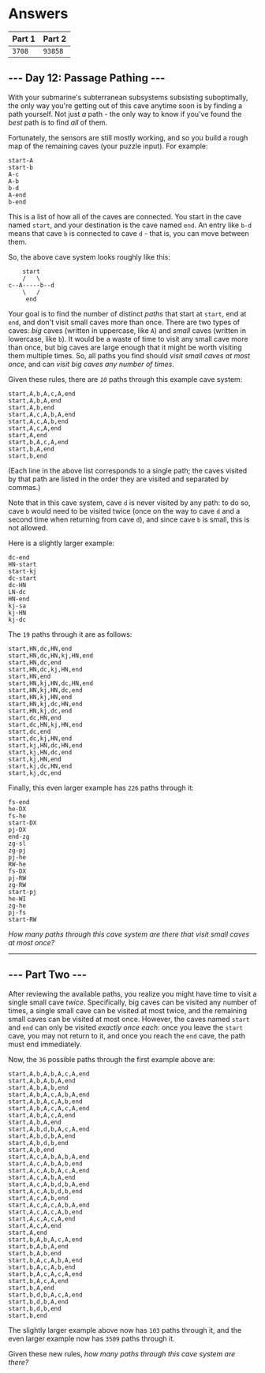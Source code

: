 # Answers

| Part 1 | Part 2  |
| ------ | ------- |
| `3708` | `93858` |

## --- Day 12: Passage Pathing ---

With your submarine's subterranean subsystems subsisting suboptimally, the only way you're getting out of this cave anytime soon is by finding a path yourself. Not just _a_ path - the only way to know if you've found the _best_ path is to find _all_ of them.

Fortunately, the sensors are still mostly working, and so you build a rough map of the remaining caves (your puzzle input). For example:

```
start-A
start-b
A-c
A-b
b-d
A-end
b-end
```

This is a list of how all of the caves are connected. You start in the cave named `start`, and your destination is the cave named `end`. An entry like `b-d` means that cave `b` is connected to cave `d` - that is, you can move between them.

So, the above cave system looks roughly like this:

```
    start
    /   \
c--A-----b--d
    \   /
     end
```

Your goal is to find the number of distinct _paths_ that start at `start`, end at `end`, and don't visit small caves more than once. There are two types of caves: _big_ caves (written in uppercase, like `A`) and _small_ caves (written in lowercase, like `b`). It would be a waste of time to visit any small cave more than once, but big caves are large enough that it might be worth visiting them multiple times. So, all paths you find should _visit small caves at most once_, and can _visit big caves any number of times_.

Given these rules, there are _`10`_ paths through this example cave system:

```
start,A,b,A,c,A,end
start,A,b,A,end
start,A,b,end
start,A,c,A,b,A,end
start,A,c,A,b,end
start,A,c,A,end
start,A,end
start,b,A,c,A,end
start,b,A,end
start,b,end
```

(Each line in the above list corresponds to a single path; the caves visited by that path are listed in the order they are visited and separated by commas.)

Note that in this cave system, cave `d` is never visited by any path: to do so, cave `b` would need to be visited twice (once on the way to cave `d` and a second time when returning from cave `d`), and since cave `b` is small, this is not allowed.

Here is a slightly larger example:

```
dc-end
HN-start
start-kj
dc-start
dc-HN
LN-dc
HN-end
kj-sa
kj-HN
kj-dc
```

The `19` paths through it are as follows:

```
start,HN,dc,HN,end
start,HN,dc,HN,kj,HN,end
start,HN,dc,end
start,HN,dc,kj,HN,end
start,HN,end
start,HN,kj,HN,dc,HN,end
start,HN,kj,HN,dc,end
start,HN,kj,HN,end
start,HN,kj,dc,HN,end
start,HN,kj,dc,end
start,dc,HN,end
start,dc,HN,kj,HN,end
start,dc,end
start,dc,kj,HN,end
start,kj,HN,dc,HN,end
start,kj,HN,dc,end
start,kj,HN,end
start,kj,dc,HN,end
start,kj,dc,end
```

Finally, this even larger example has `226` paths through it:

```
fs-end
he-DX
fs-he
start-DX
pj-DX
end-zg
zg-sl
zg-pj
pj-he
RW-he
fs-DX
pj-RW
zg-RW
start-pj
he-WI
zg-he
pj-fs
start-RW
```

_How many paths through this cave system are there that visit small caves at most once?_

-----------------

## --- Part Two ---

After reviewing the available paths, you realize you might have time to visit a single small cave _twice_. Specifically, big caves can be visited any number of times, a single small cave can be visited at most twice, and the remaining small caves can be visited at most once. However, the caves named `start` and `end` can only be visited _exactly once each_: once you leave the `start` cave, you may not return to it, and once you reach the `end` cave, the path must end immediately.

Now, the `36` possible paths through the first example above are:

```
start,A,b,A,b,A,c,A,end
start,A,b,A,b,A,end
start,A,b,A,b,end
start,A,b,A,c,A,b,A,end
start,A,b,A,c,A,b,end
start,A,b,A,c,A,c,A,end
start,A,b,A,c,A,end
start,A,b,A,end
start,A,b,d,b,A,c,A,end
start,A,b,d,b,A,end
start,A,b,d,b,end
start,A,b,end
start,A,c,A,b,A,b,A,end
start,A,c,A,b,A,b,end
start,A,c,A,b,A,c,A,end
start,A,c,A,b,A,end
start,A,c,A,b,d,b,A,end
start,A,c,A,b,d,b,end
start,A,c,A,b,end
start,A,c,A,c,A,b,A,end
start,A,c,A,c,A,b,end
start,A,c,A,c,A,end
start,A,c,A,end
start,A,end
start,b,A,b,A,c,A,end
start,b,A,b,A,end
start,b,A,b,end
start,b,A,c,A,b,A,end
start,b,A,c,A,b,end
start,b,A,c,A,c,A,end
start,b,A,c,A,end
start,b,A,end
start,b,d,b,A,c,A,end
start,b,d,b,A,end
start,b,d,b,end
start,b,end
```

The slightly larger example above now has `103` paths through it, and the even larger example now has `3509` paths through it.

Given these new rules, _how many paths through this cave system are there?_